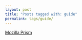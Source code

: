```yaml
---
layout: post
title: "Posts tagged with: guide"
permalink: tags/guide/
---
```

[Mozilla Prism](/2012/01/mozilla-prism)
